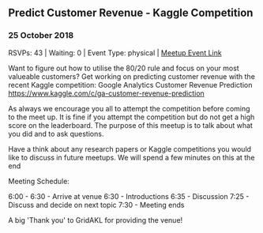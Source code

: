 ## Predict Customer Revenue - Kaggle Competition
### 25 October 2018
RSVPs: 43 | Waiting: 0 | Event Type: physical | [Meetup Event Link](https://www.meetup.com/Data-Science-Discussion-Auckland/events/252886616)

Want to figure out how to utilise the 80/20 rule and focus on your most valueable customers? Get working on predicting customer revenue with the recent Kaggle competition: Google Analytics Customer Revenue Prediction https://www.kaggle.com/c/ga-customer-revenue-prediction

As always we encourage you all to attempt the competition before coming to the meet up. It is fine if you attempt the competition but do not get a high score on the leaderboard. The purpose of this meetup is to talk about what you did and to ask questions.

Have a think about any research papers or Kaggle competitions you would like to discuss in future meetups. We will spend a few minutes on this at the end

Meeting Schedule:

6:00 - 6:30 - Arrive at venue
6:30 - Introductions
6:35 - Discussion
7:25 - Discuss and decide on next topic
7:30 - Meeting ends

A big 'Thank you' to GridAKL for providing the venue!
